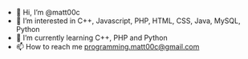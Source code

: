 - 👋 Hi, I’m @matt00c
- 👀 I’m interested in C++, Javascript, PHP, HTML, CSS, Java, MySQL, Python
- 🌱 I’m currently learning C++, PHP and Python
- 📫 How to reach me programming.matt00c@gmail.com

<!---
matt00c/matt00c is a ✨ special ✨ repository because its `README.md` (this file) appears on your GitHub profile.
You can click the Preview link to take a look at your changes.
--->
